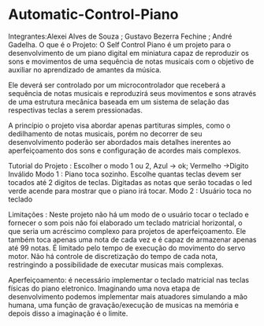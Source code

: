 # Automatic-Control-Piano
Integrantes:Alexei Alves de Souza ;
Gustavo Bezerra Fechine ;
André Gadelha.
O que é o Projeto:
  O Self Control Piano é um projeto para o desenvolvimento de um piano digital em miniatura capaz de reproduzir os sons e movimentos de uma sequência de notas musicais com o objetivo de auxiliar no aprendizado de amantes da música.
  
  Ele deverá ser controlado por um microcontrolador que receberá a sequência de notas musicais e reproduzirá seus movimentos e sons através de uma estrutura mecânica baseada em um sistema de selação das respectivas teclas a serem pressionadas.
  
  A princípio o projeto visa abordar apenas partituras simples, como o dedilhamento de notas musicais, porém no decorrer de seu desenvolvimento poderão ser abordados mais detalhes inerentes ao aperfeiçoamento dos sons e configuração de acordes mais complexos.
  
 Tutorial do Projeto :
    Escolher o modo 1 ou 2, Azul -> ok; Vermelho ->Digito Inválido
    Modo 1 : Piano toca sozinho.
      Escolhe quantas teclas devem ser tocados até 2 digitos de teclas.
        Digitadas as notas que serão tocadas o led verde acende para mostrar que o piano irá tocar.
    Modo 2 : Usuário toca no teclado
 
 Limitações :
  Neste projeto não há um modo de o usuário tocar o teclado e fornecer o som pois não foi elaborado um teclado matricial horizontal, o que seria um acréscimo complexo para projetos  de aperfeiçoamento.
  Ele também toca apenas uma nota de cada vez e é capaz de armazenar apenas até 99 notas.
  É limitado pelo tempo de execução do movimento do servo motor.
  Não há controle de discretização do tempo de cada nota, restringindo a possibilidade de executar musicas mais complexas.
  
  Aperfeiçoamento: é necessário implementar o teclado matricial nas teclas físicas do piano eletronico. Imaginando uma nova etapa de desenvolvimento podemos implementar mais atuadores simulando a mão humana, uma função de gravação/execução de musicas na memória e depois disso a imaginação é o limite.

